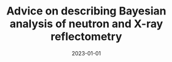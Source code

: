 ---
date: 2023-01-01
title:  Advice on describing Bayesian analysis of neutron and X-ray reflectometry
journal: J. Appl. Crystallogr.
pages: Accepted
year: 2023
authors:
    - Andrew R. McCluskey
    - Andrew J. Caruana
    - Christy J. Kinane
    - Alexander J. Armstrong
    - Thomas Arnold
    - Joshaniel F. K. Cooper
    - David L. Cortie
    - Arwel V. Hughes
    - Jean-François Moulin
    - Andrew R. J. Nelson
    - Wojciech Potrzebowski
    - Vladimir Starostin
paper: http://arxiv.org/abs/2207.10406
esi: https://github.com/arm61/reporting_sampling
data: https://doi.org/10.5281/zenodo.6645201
caption: The opinion of ORSO members on how best to share results from Bayesian sampling.
---